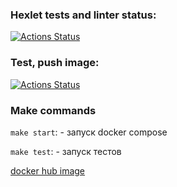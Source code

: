 ### Hexlet tests and linter status:
[![Actions Status](https://github.com/vladmelnikov/devops-for-programmers-project-74/actions/workflows/hexlet-check.yml/badge.svg)](https://github.com/vladmelnikov/devops-for-programmers-project-74/actions)


### Test, push image:
[![Actions Status](https://github.com/vladmelnikov/devops-for-programmers-project-74/actions/workflows/push.yml/badge.svg)](https://github.com/vladmelnikov/devops-for-programmers-project-74/actions)

### Make commands
`make start`: - запуск docker compose

`make test`: - запуск тестов


[docker hub image](https://hub.docker.com/layers/vladislavmel/devops-for-programmers-project-74/latest/images/sha256-cb6795f2c1c43bf4001fc02cabb71bafc74a8a3d9c98ebe75f5fe25ec784b8d9?context=repo)